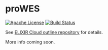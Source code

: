 # proWES

[![Apache License](https://img.shields.io/badge/license-Apache%202.0-orange.svg?style=flat&color=important)](http://www.apache.org/licenses/LICENSE-2.0)
[![Build Status](https://travis-ci.org/elixir-cloud-aai/proWES.svg?branch=dev)](https://travis-ci.org/elixir-cloud-aai/proWES)

See
[ELIXIR Cloud outline repository](https://github.com/elixir-europe/elixir-cloud-outline)
for details.

More info coming soon.
